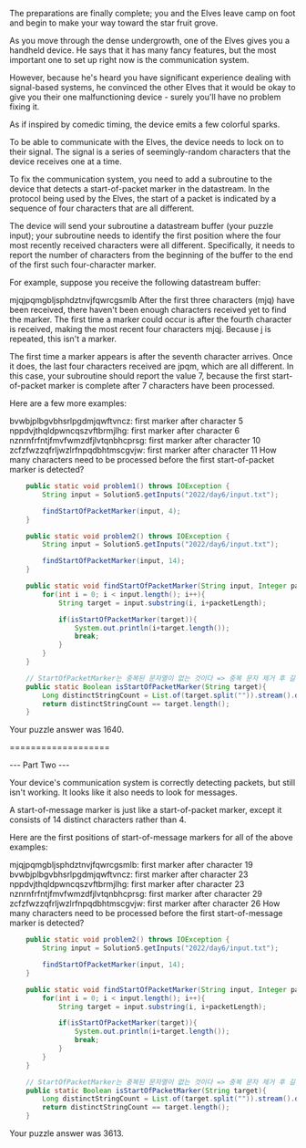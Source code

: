The preparations are finally complete; you and the Elves leave camp on foot and begin to make your way toward the star fruit grove.

As you move through the dense undergrowth, one of the Elves gives you a handheld device. He says that it has many fancy features, but the most important one to set up right now is the communication system.

However, because he's heard you have significant experience dealing with signal-based systems, he convinced the other Elves that it would be okay to give you their one malfunctioning device - surely you'll have no problem fixing it.

As if inspired by comedic timing, the device emits a few colorful sparks.

To be able to communicate with the Elves, the device needs to lock on to their signal. The signal is a series of seemingly-random characters that the device receives one at a time.

To fix the communication system, you need to add a subroutine to the device that detects a start-of-packet marker in the datastream. In the protocol being used by the Elves, the start of a packet is indicated by a sequence of four characters that are all different.

The device will send your subroutine a datastream buffer (your puzzle input); your subroutine needs to identify the first position where the four most recently received characters were all different. Specifically, it needs to report the number of characters from the beginning of the buffer to the end of the first such four-character marker.

For example, suppose you receive the following datastream buffer:

mjqjpqmgbljsphdztnvjfqwrcgsmlb
After the first three characters (mjq) have been received, there haven't been enough characters received yet to find the marker. The first time a marker could occur is after the fourth character is received, making the most recent four characters mjqj. Because j is repeated, this isn't a marker.

The first time a marker appears is after the seventh character arrives. Once it does, the last four characters received are jpqm, which are all different. In this case, your subroutine should report the value 7, because the first start-of-packet marker is complete after 7 characters have been processed.

Here are a few more examples:

bvwbjplbgvbhsrlpgdmjqwftvncz: first marker after character 5
nppdvjthqldpwncqszvftbrmjlhg: first marker after character 6
nznrnfrfntjfmvfwmzdfjlvtqnbhcprsg: first marker after character 10
zcfzfwzzqfrljwzlrfnpqdbhtmscgvjw: first marker after character 11
How many characters need to be processed before the first start-of-packet marker is detected?

~~~java
    public static void problem1() throws IOException {
        String input = Solution5.getInputs("2022/day6/input.txt");

        findStartOfPacketMarker(input, 4);
    }

    public static void problem2() throws IOException {
        String input = Solution5.getInputs("2022/day6/input.txt");

        findStartOfPacketMarker(input, 14);
    }

    public static void findStartOfPacketMarker(String input, Integer packetLength){
        for(int i = 0; i < input.length(); i++){
            String target = input.substring(i, i+packetLength);

            if(isStartOfPacketMarker(target)){
                System.out.println(i+target.length());
                break;  
            }
        }
    }

    // StartOfPacketMarker는 중복된 문자열이 없는 것이다 => 중복 문자 제거 후 길이 == 기존 문자 길이
    public static Boolean isStartOfPacketMarker(String target){
        Long distinctStringCount = List.of(target.split("")).stream().distinct().count();
        return distinctStringCount == target.length();
    }

~~~


Your puzzle answer was 1640.


===================

--- Part Two ---

Your device's communication system is correctly detecting packets, but still isn't working. It looks like it also needs to look for messages.

A start-of-message marker is just like a start-of-packet marker, except it consists of 14 distinct characters rather than 4.

Here are the first positions of start-of-message markers for all of the above examples:

mjqjpqmgbljsphdztnvjfqwrcgsmlb: first marker after character 19
bvwbjplbgvbhsrlpgdmjqwftvncz: first marker after character 23
nppdvjthqldpwncqszvftbrmjlhg: first marker after character 23
nznrnfrfntjfmvfwmzdfjlvtqnbhcprsg: first marker after character 29
zcfzfwzzqfrljwzlrfnpqdbhtmscgvjw: first marker after character 26
How many characters need to be processed before the first start-of-message marker is detected?

~~~java
    public static void problem2() throws IOException {
        String input = Solution5.getInputs("2022/day6/input.txt");

        findStartOfPacketMarker(input, 14);
    }

    public static void findStartOfPacketMarker(String input, Integer packetLength){
        for(int i = 0; i < input.length(); i++){
            String target = input.substring(i, i+packetLength);

            if(isStartOfPacketMarker(target)){
                System.out.println(i+target.length());
                break;  
            }
        }
    }

    // StartOfPacketMarker는 중복된 문자열이 없는 것이다 => 중복 문자 제거 후 길이 == 기존 문자 길이
    public static Boolean isStartOfPacketMarker(String target){
        Long distinctStringCount = List.of(target.split("")).stream().distinct().count();
        return distinctStringCount == target.length();
    }

~~~

Your puzzle answer was 3613.

